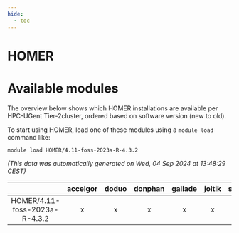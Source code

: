 ```yaml
---
hide:
  - toc
---
```


HOMER
=====

# Available modules


The overview below shows which HOMER installations are available per HPC-UGent Tier-2cluster, ordered based on software version (new to old).

To start using HOMER, load one of these modules using a `module load` command like:

```shell
module load HOMER/4.11-foss-2023a-R-4.3.2
```

*(This data was automatically generated on Wed, 04 Sep 2024 at 13:48:29 CEST)*  

| |accelgor|doduo|donphan|gallade|joltik|shinx|skitty|
| :---: | :---: | :---: | :---: | :---: | :---: | :---: | :---: |
|HOMER/4.11-foss-2023a-R-4.3.2|x|x|x|x|x|-|x|
